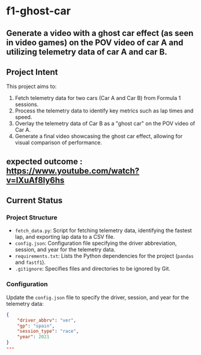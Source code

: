 # f1-ghost-car

Generate a video with a ghost car effect (as seen in video games) on the POV video of car A and utilizing telemetry data of car A and car B.
---

## Project Intent

This project aims to:
1. Fetch telemetry data for two cars (Car A and Car B) from Formula 1 sessions.
2. Process the telemetry data to identify key metrics such as lap times and speed.
3. Overlay the telemetry data of Car B as a "ghost car" on the POV video of Car A.
4. Generate a final video showcasing the ghost car effect, allowing for visual comparison of performance.

expected outcome : https://www.youtube.com/watch?v=lXuAf8ly6hs
---

## Current Status

### Project Structure

- `fetch_data.py`: Script for fetching telemetry data, identifying the fastest lap, and exporting lap data to a CSV file.
- `config.json`: Configuration file specifying the driver abbreviation, session, and year for the telemetry data.
- `requirements.txt`: Lists the Python dependencies for the project (`pandas` and `fastf1`).
- `.gitignore`: Specifies files and directories to be ignored by Git.

### Configuration

Update the `config.json` file to specify the driver, session, and year for the telemetry data:
```json
{
    "driver_abbrv": "ver",
    "gp": "spain",
    "session_type": "race",
    "year": 2021
}
---